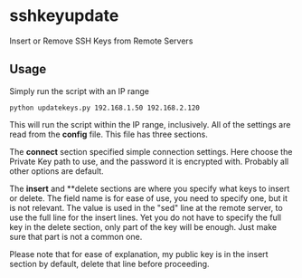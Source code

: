 # sshkeyupdate
Insert or Remove SSH Keys from Remote Servers

## Usage
Simply run the script with an IP range

```
python updatekeys.py 192.168.1.50 192.168.2.120
```

This will run the script within the IP range, inclusively.
All of the settings are read from the **config** file. This file has three sections.

The **connect** section specified simple connection settings. Here choose the Private Key path to use, and the password it is encrypted with. Probably all other options are default.

The **insert** and **delete sections are where you specify what keys to insert or delete. The field name is for ease of use, you need to specify one, but it is not relevant. The value is used in the "sed" line at the remote server, to use the full line for the insert lines. Yet you do not have to specify the full key in the delete section, only part of the key will be enough. Just make sure that part is not a common one.

Please note that for ease of explanation, my public key is in the insert section by default, delete that line before proceeding.
